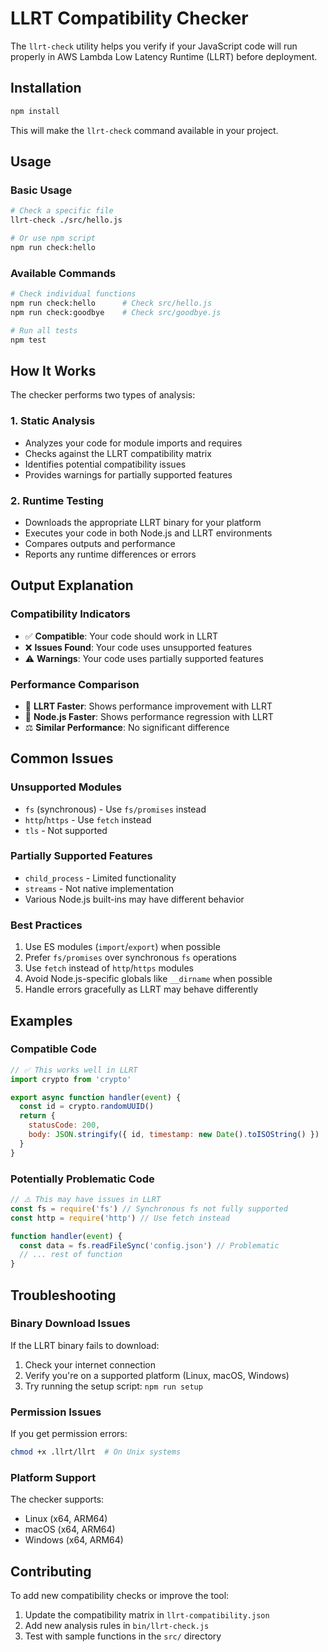 # LLRT Compatibility Checker

The `llrt-check` utility helps you verify if your JavaScript code will run properly in AWS Lambda Low Latency Runtime (LLRT) before deployment.

## Installation

```bash
npm install
```

This will make the `llrt-check` command available in your project.

## Usage

### Basic Usage

```bash
# Check a specific file
llrt-check ./src/hello.js

# Or use npm script
npm run check:hello
```

### Available Commands

```bash
# Check individual functions
npm run check:hello      # Check src/hello.js
npm run check:goodbye    # Check src/goodbye.js

# Run all tests
npm test
```

## How It Works

The checker performs two types of analysis:

### 1. Static Analysis
- Analyzes your code for module imports and requires
- Checks against the LLRT compatibility matrix
- Identifies potential compatibility issues
- Provides warnings for partially supported features

### 2. Runtime Testing
- Downloads the appropriate LLRT binary for your platform
- Executes your code in both Node.js and LLRT environments
- Compares outputs and performance
- Reports any runtime differences or errors

## Output Explanation

### Compatibility Indicators
- ✅ **Compatible**: Your code should work in LLRT
- ❌ **Issues Found**: Your code uses unsupported features
- ⚠️ **Warnings**: Your code uses partially supported features

### Performance Comparison
- 🚀 **LLRT Faster**: Shows performance improvement with LLRT
- 🐌 **Node.js Faster**: Shows performance regression with LLRT
- ⚖️ **Similar Performance**: No significant difference

## Common Issues

### Unsupported Modules
- `fs` (synchronous) - Use `fs/promises` instead
- `http`/`https` - Use `fetch` instead
- `tls` - Not supported

### Partially Supported Features
- `child_process` - Limited functionality
- `streams` - Not native implementation
- Various Node.js built-ins may have different behavior

### Best Practices
1. Use ES modules (`import`/`export`) when possible
2. Prefer `fs/promises` over synchronous `fs` operations
3. Use `fetch` instead of `http`/`https` modules
4. Avoid Node.js-specific globals like `__dirname` when possible
5. Handle errors gracefully as LLRT may behave differently

## Examples

### Compatible Code
```javascript
// ✅ This works well in LLRT
import crypto from 'crypto'

export async function handler(event) {
  const id = crypto.randomUUID()
  return {
    statusCode: 200,
    body: JSON.stringify({ id, timestamp: new Date().toISOString() })
  }
}
```

### Potentially Problematic Code
```javascript
// ⚠️ This may have issues in LLRT
const fs = require('fs') // Synchronous fs not fully supported
const http = require('http') // Use fetch instead

function handler(event) {
  const data = fs.readFileSync('config.json') // Problematic
  // ... rest of function
}
```

## Troubleshooting

### Binary Download Issues
If the LLRT binary fails to download:
1. Check your internet connection
2. Verify you're on a supported platform (Linux, macOS, Windows)
3. Try running the setup script: `npm run setup`

### Permission Issues
If you get permission errors:
```bash
chmod +x .llrt/llrt  # On Unix systems
```

### Platform Support
The checker supports:
- Linux (x64, ARM64)
- macOS (x64, ARM64) 
- Windows (x64, ARM64)

## Contributing

To add new compatibility checks or improve the tool:
1. Update the compatibility matrix in `llrt-compatibility.json`
2. Add new analysis rules in `bin/llrt-check.js`
3. Test with sample functions in the `src/` directory